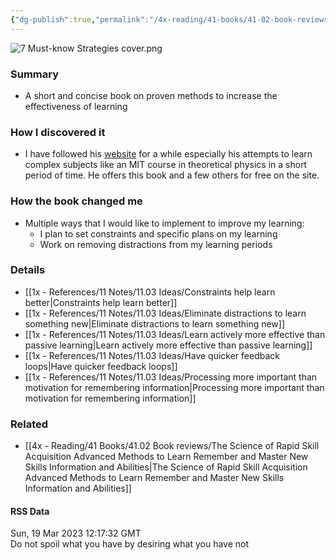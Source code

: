 ```yaml
---
{"dg-publish":true,"permalink":"/4x-reading/41-books/41-02-book-reviews/7-must-know-strategies-to-learn-anything-faster-by-scott-young/","title":"7 Must-Know Strategies to Learn Anything Faster by Scott Young","noteIcon":""}
---
```



![7 Must-know Strategies cover.png](/img/user/4x%20-%20Reading/41%20Books/41.02%20Book%20reviews/7%20Must-know%20Strategies%20cover.png)

### Summary
-  A short and concise book on proven methods to increase the effectiveness of learning

### How I discovered it
- I have followed his [website](https://scotthyoung.com) for a while especially his attempts to learn complex subjects like an MIT course in theoretical physics in a short period of time. He offers this book and a few others for free on the site.

### How the book changed me
- Multiple ways that I would like to implement to improve my learning:
	- I plan to set constraints and specific plans on my learning
	- Work on removing distractions from my learning periods

### Details
- [[1x - References/11 Notes/11.03 Ideas/Constraints help learn better\|Constraints help learn better]]
- [[1x - References/11 Notes/11.03 Ideas/Eliminate distractions to learn something new\|Eliminate distractions to learn something new]]
- [[1x - References/11 Notes/11.03 Ideas/Learn actively more effective than passive learning\|Learn actively more effective than passive learning]]
- [[1x - References/11 Notes/11.03 Ideas/Have quicker feedback loops\|Have quicker feedback loops]]
- [[1x - References/11 Notes/11.03 Ideas/Processing more important than motivation for remembering information\|Processing more important than motivation for remembering information]]

### Related
- [[4x - Reading/41 Books/41.02 Book reviews/The Science of Rapid Skill Acquisition Advanced Methods to Learn Remember and Master New Skills Information and Abilities\|The Science of Rapid Skill Acquisition Advanced Methods to Learn Remember and Master New Skills Information and Abilities]]

#### RSS Data
<div class='date'>Sun, 19 Mar 2023 12:17:32 GMT</div>
<div class='description'> Do not spoil what you have by desiring what you have not</div>

